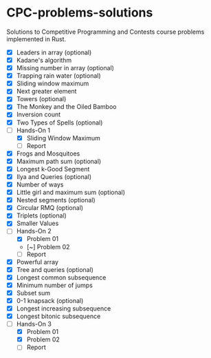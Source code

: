 # CPC-problems-solutions

Solutions to Competitive Programming and Contests course problems implemented in Rust.

- [X] Leaders in array (optional)
- [X] Kadane's algorithm
- [X] Missing number in array (optional)
- [X] Trapping rain water (optional)
- [X] Sliding window maximum
- [X] Next greater element
- [X] Towers (optional)
- [X] The Monkey and the Oiled Bamboo
- [X] Inversion count
- [X] Two Types of Spells (optional)
- [ ] Hands-On 1
  - [X] Sliding Window Maximum
  - [ ] Report
- [X] Frogs and Mosquitoes
- [X] Maximum path sum (optional)
- [X] Longest k-Good Segment
- [X] Ilya and Queries (optional)
- [X] Number of ways
- [X] Little girl and maximum sum (optional)
- [X] Nested segments (optional)
- [X] Circular RMQ (optional)
- [X] Triplets (optional)
- [X] Smaller Values
- [ ] Hands-On 2
  - [X] Problem 01
  - [~] Problem 02
  - [ ] Report
- [X] Powerful array
- [X] Tree and queries (optional)
- [X] Longest common subsequence
- [X] Minimum number of jumps
- [X] Subset sum
- [X] 0-1 knapsack (optional)
- [X] Longest increasing subsequence
- [X] Longest bitonic subsequence
- [ ] Hands-On 3
  - [X] Problem 01
  - [X] Problem 02
  - [ ] Report
